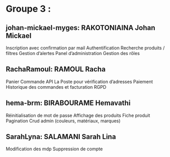 # Groupe 3 : 

## johan-mickael-myges:  RAKOTONIAINA Johan Mickael 

Inscription avec confirmation par mail
Authentification
Recherche produits / filtres
Gestion d’alertes
Panel d’administration
Gestion des rôles



## RachaRamoul:  RAMOUL Racha

Panier 
Commande
API La Poste pour vérification d’adresses
Paiement
Historique des commandes et facturation
RGPD


## hema-brm: BIRABOURAME Hemavathi

Réinitialisation de mot de passe 
Affichage des produits 
Fiche produit
Pagination 
Crud admin (couleurs, matériaux, marques)



## SarahLyna:   SALAMANI Sarah Lina

Modification des mdp 
Suppression de compte

